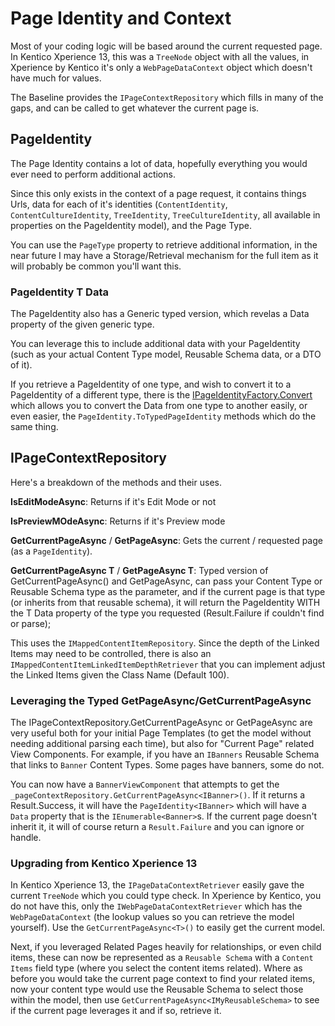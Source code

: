 # Page Identity and Context

Most of your coding logic will be based around the current requested page.  In Kentico Xperience 13, this was a `TreeNode` object with all the values, in Xperience by Kentico it's only a `WebPageDataContext` object which doesn't have much for values.

The Baseline provides the `IPageContextRepository` which fills in many of the gaps, and can be called to get whatever the current page is.


## PageIdentity

The Page Identity contains a lot of data, hopefully everything you would ever need to perform additional actions.

Since this only exists in the context of a page request, it contains things Urls, data for each of it's identities (`ContentIdentity`, `ContentCultureIdentity`, `TreeIdentity`, `TreeCultureIdentity`, all available in properties on the PageIdentity model), and the Page Type.

You can use the `PageType` property to retrieve additional information, in the near future I may have a Storage/Retrieval mechanism for the full item as it will probably be common you'll want this.

### PageIdentity T Data
The PageIdentity also has a Generic typed version, which revelas a Data property of the given generic type.

You can leverage this to include additional data with your PageIdentity (such as your actual Content Type model, Reusable Schema data, or a DTO of it).

If you retrieve a PageIdentity of one type, and wish to convert it to a PageIdentity of a different type, there is the [IPageIdentityFactory.Convert](../../src/Core/Core.Models/Services/IPageIdentityFactory.cs) which allows you to convert the Data from one type to another easily, or even easier, the `PageIdentity.ToTypedPageIdentity` methods which do the same thing.


## IPageContextRepository

Here's a breakdown of the methods and their uses.

**IsEditModeAsync**: Returns if it's Edit Mode or not

**IsPreviewMOdeAsync**: Returns if it's Preview mode

**GetCurrentPageAsync** / **GetPageAsync**: Gets the current / requested page (as a `PageIdentity`).

**GetCurrentPageAsync T** / **GetPageAsync T**: Typed version of GetCurrentPageAsync() and GetPageAsync, can pass your Content Type or Reusable Schema type as the parameter, and if the current page is that type (or inherits from that reusable schema), it will return the PageIdentity WITH the T Data property of the type you requested (Result.Failure if couldn't find or parse);

This uses the `IMappedContentItemRepository`.  Since the depth of the Linked Items may need to be controlled, there is also an `IMappedContentItemLinkedItemDepthRetriever` that you can implement adjust the Linked Items given the Class Name (Default 100).

### Leveraging the Typed GetPageAsync/GetCurrentPageAsync
The IPageContextRepository.GetCurrentPageAsync<T> or GetPageAsync<T> are very useful both for your initial Page Templates (to get the model without needing additional parsing each time), but also for "Current Page" related View Components.  For example, if you have an `IBanners` Reusable Schema that links to `Banner` Content Types.  Some pages have banners, some do not.

You can now have a `BannerViewComponent` that attempts to get the `_pageContextRepository.GetCurrentPageAsync<IBanner>()`.  If it returns a Result.Success, it will have the `PageIdentity<IBanner>` which will have a `Data` property that is the `IEnumerable<Banner>`s.  If the current page doesn't inherit it, it will of course return a `Result.Failure` and you can ignore or handle.

### Upgrading from Kentico Xperience 13
In Kentico Xperience 13, the `IPageDataContextRetriever` easily gave the current `TreeNode` which you could type check.  In Xperience by Kentico, you do not have this, only the `IWebPageDataContextRetriever` which has the `WebPageDataContext` (the lookup values so you can retrieve the model yourself).  Use the `GetCurrentPageAsync<T>()` to easily get the current model.

Next, if you leveraged Related Pages heavily for relationships, or even child items, these can now be represented as a `Reusable Schema` with a `Content Items` field type (where you select the content items related).  Where as before you would take the current page context to find your related items, now your content type would use the Reusable Schema to select those within the model, then use `GetCurrentPageAsync<IMyReusableSchema>` to see if the current page leverages it and if so, retrieve it.